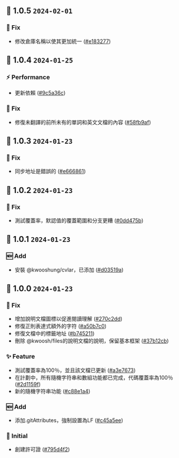 ## 🎉 1.0.5 `2024-02-01`
### 🐛 Fix
- 修改倉庫名稱以使其更加統一 ([#e183277](https://github.com/kwooshung/files/commit/e183277123766a7fc18b1152e5ae4ed0a1eca83d))

## 🎉 1.0.4 `2024-01-25`
### ⚡ Performance
- 更新依賴 ([#9c5a36c](https://github.com/kwooshung/files/commit/9c5a36c03c5c3f434a41ff34f439d522a6b58422))
### 🐛 Fix
- 修復未翻譯的前所未有的單詞和英文文檔的內容 ([#58fb9af](https://github.com/kwooshung/files/commit/58fb9af2da4dab907abc56f2107bb95344fda8d8))

## 🎉 1.0.3 `2024-01-23`
### 🐛 Fix
- 同步地址是錯誤的 ([#e666861](https://github.com/kwooshung/files/commit/e6668611d81dc3799d4652ea6fc3bfd68cc017ef))

## 🎉 1.0.2 `2024-01-23`
### 🐛 Fix
- 測試覆蓋率，默認值的覆蓋範圍和分支更糟 ([#0dd475b](https://github.com/kwooshung/files/commit/0dd475b0aa370cc584563fe7f35e2460e08a0e7b))

## 🎉 1.0.1 `2024-01-23`
### 🆕 Add
- 安裝 @kwooshung/cvlar，已添加 ([#d03519a](https://github.com/kwooshung/files/commit/d03519a9b0ddd3df739b029e60d8aaf97fd71088))

## 🎉 1.0.0 `2024-01-23`
### 🐛 Fix
- 增加說明文檔圖標以促進閱讀理解 ([#270c2dd](https://github.com/kwooshung/files/commit/270c2ddd9ed91a7ea7d2265020cc9dcb21f77b12))
- 修復正則表達式額外的字符 ([#a50b7c0](https://github.com/kwooshung/files/commit/a50b7c07339b0084478c846b5fe675225442dfd0))
- 修復文檔中的標籤地址 ([#b745211](https://github.com/kwooshung/files/commit/b7452116b13812c6ac058228d875f124ff68df36))
- 刪除 @kwoosh/files的說明文檔的說明，保留基本框架 ([#37b12cb](https://github.com/kwooshung/files/commit/37b12cb9edae4859f407a6f5c5a234df0445bf06))
### ✨ Feature
- 測試覆蓋率為100％，並且該文檔已更新 ([#a3e7673](https://github.com/kwooshung/files/commit/a3e767357675a2fc349510572ccaa52b72dad507))
- 在計劃中，所有隨機字符串和數組功能都已完成，代碼覆蓋率為100％ ([#2d1159f](https://github.com/kwooshung/files/commit/2d1159fc6f99ddd0769bc605a17c9269f271627e))
- 新的隨機字符串功能 ([#c88e1a4](https://github.com/kwooshung/files/commit/c88e1a4e5511e913a6194df93b9e4c07a504813e))
### 🆕 Add
- 添加.gitAttributes，強制設置為LF ([#c45a5ee](https://github.com/kwooshung/files/commit/c45a5ee2722626b288c3088492f23fd9ef886452))
### 🍻 Initial
- 創建許可證 ([#795d4f2](https://github.com/kwooshung/files/commit/795d4f2ad6c17e7bcda8077242dc71464bfaee74))